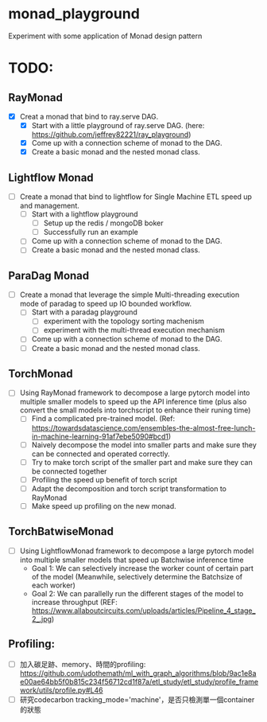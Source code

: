 # monad_playground

Experiment with some application of Monad design pattern


# TODO:

## RayMonad 
- [X] Creat a monad that bind to ray.serve DAG.
    - [X] Start with a little playground of ray.serve DAG. (here: https://github.com/jeffrey82221/ray_playground) 
    - [X] Come up with a connection scheme of monad to the DAG.
    - [X] Create a basic monad and the nested monad class.

## Lightflow Monad 
- [ ] Create a monad that bind to lightflow for Single Machine ETL speed up and management. 
    - [ ] Start with a lightflow playground 
        - [ ] Setup up the redis / mongoDB boker
        - [ ] Successfully run an example 
    - [ ] Come up with a connection scheme of monad to the DAG.
    - [ ] Create a basic monad and the nested monad class. 

## ParaDag Monad 
- [ ] Create a monad that leverage the simple Multi-threading execution mode of paradag to speed up IO bounded workflow. 
    - [ ] Start with a paradag playground 
        - [ ] experiment with the topology sorting machenism 
        - [ ] experiment with the multi-thread execution mechanism 

    - [ ] Come up with a connection scheme of monad to the DAG. 
    - [ ] Create a basic monad and the nested monad class. 

## TorchMonad
- [ ] Using RayMonad framework to decompose a large pytorch model into multiple smaller models to speed up the API inference time (plus also convert the small models into torchscript to enhance their runing time)
    - [ ] Find a complicated pre-trained model. (Ref: https://towardsdatascience.com/ensembles-the-almost-free-lunch-in-machine-learning-91af7ebe5090#bcd1)
    - [ ] Naively decompose the model into smaller parts and make sure 
        they can be connected and operated correctly. 
    - [ ] Try to make torch script of the smaller part and make sure they can be connected together 
    - [ ] Profiling the speed up benefit of torch script 
    - [ ] Adapt the decomposition and torch script transformation to RayMonad 
    - [ ] Make speed up profiling on the new monad. 

## TorchBatwiseMonad
- [ ] Using LightflowMonad framework to decompose a large pytorch model into multiple smaller models that speed up Batchwise inference time 
    - Goal 1: We can selectively increase the worker count of certain part of the model (Meanwhile, selectively determine the Batchsize of each worker)
    - Goal 2: We can parallelly run the different stages of the model to increase throughput (REF: https://www.allaboutcircuits.com/uploads/articles/Pipeline_4_stage_2_.jpg)    

## Profiling:
- [ ] 加入碳足跡、memory、時間的profiling: https://github.com/udothemath/ml_with_graph_algorithms/blob/9ac1e8ae00ae64bb5f0b815c234f56712cd1f87a/etl_study/etl_study/profile_framework/utils/profile.py#L46
- [ ] 研究codecarbon tracking_mode='machine'，是否只檢測單一個container的狀態
